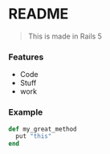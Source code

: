 # README

> This is made in Rails 5

### Features

- Code
- Stuff
- work

### Example

```ruby
def my_great_method
  put "this"
end
```